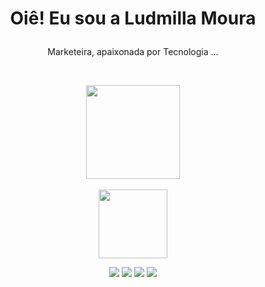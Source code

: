 <h1>
  <p align="center">
    Oiê! Eu sou a Ludmilla Moura 
  </p>
</h1>

<p align="center">
  Marketeira, apaixonada por Tecnologia ... 
</p>

<br>

<div> 
  <p align="center">
    <a href="https://github.com/Ludmourasa">
      <img height="150em" src="https://github-readme-stats.vercel.app/api?username=Ludmourasa&theme=rose_pine&show_icons=true"/>
  <br><br>
      <img height="110em" src="https://github-readme-stats.vercel.app/api/top-langs/?username=Ludmourasa&layout=compact&langs_count=8&theme=rose_pine"/>
  </p>
</div>

<div> 
  <p align="center">
		<a href="https://instagram.com/rafaballerini" target="_blank">
			<img src="https://img.shields.io/badge/-Instagram-%23E4405F?style=for-the-badge&logo=instagram&logoColor=white" target="_blank"></a>
	 	<a href="https://discord.gg/wagxzStdcR" target="_blank">
		 	<img src="https://img.shields.io/badge/Discord-7289DA?style=for-the-badge&logo=discord&logoColor=white" target="_blank"></a> 
 		<a href = "mailto:ludmourasagmail.com">
			<img src="https://img.shields.io/badge/-Gmail-%23333?style=for-the-badge&logo=gmail&logoColor=white" target="_blank"></a>
	  <a href="https://www.linkedin.com/in/ludmilla-moura/" target="_blank">
			<img src="https://img.shields.io/badge/-LinkedIn-%230077B5?style=for-the-badge&logo=linkedin&logoColor=white" target="_blank"></a> 
  </p>                          
</div> 
